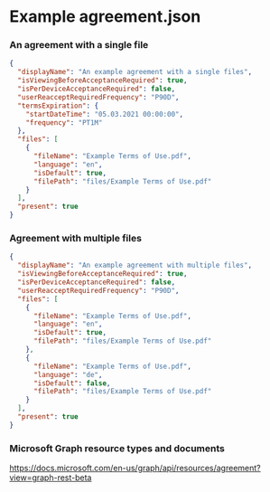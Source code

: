 # Example agreement.json

### An agreement with a single file
```json
{
  "displayName": "An example agreement with a single files",
  "isViewingBeforeAcceptanceRequired": true,
  "isPerDeviceAcceptanceRequired": false,
  "userReacceptRequiredFrequency": "P90D",
  "termsExpiration": {
    "startDateTime": "05.03.2021 00:00:00",
    "frequency": "PT1M"
  },
  "files": [
    {
      "fileName": "Example Terms of Use.pdf",
      "language": "en",
      "isDefault": true,
      "filePath": "files/Example Terms of Use.pdf"
    }
  ],
  "present": true
}
```

### Agreement with multiple files
```json
{
  "displayName": "An example agreement with multiple files",
  "isViewingBeforeAcceptanceRequired": true,
  "isPerDeviceAcceptanceRequired": false,
  "userReacceptRequiredFrequency": "P90D",
  "files": [
    {
      "fileName": "Example Terms of Use.pdf",
      "language": "en",
      "isDefault": true,
      "filePath": "files/Example Terms of Use.pdf"
    },
    {
      "fileName": "Example Terms of Use.pdf",
      "language": "de",
      "isDefault": false,
      "filePath": "files/Example Terms of Use.pdf"
    }
  ],
  "present": true
}
```

### Microsoft Graph resource types and documents
https://docs.microsoft.com/en-us/graph/api/resources/agreement?view=graph-rest-beta